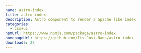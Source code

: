 ```yaml
---
name: astro-index
title: astro-index
description: Astro component to render a apache like index
categories:
  - css+ui
npmUrl: https://www.npmjs.com/package/astro-index
homepageUrl: https://github.com/Its-Just-Nans/astro-index
downloads: 22
---
```


